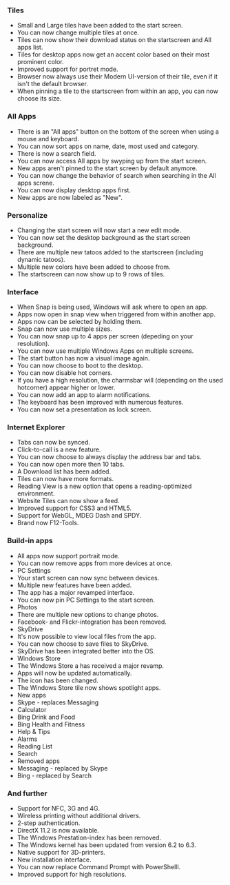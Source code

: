 ### Tiles
- Small and Large tiles have been added to the start screen.
- You can now change multiple tiles at once.
- Tiles can now show their download status on the startscreen and All apps list.
- Tiles for desktop apps now get an accent color based on their most prominent color.
- Improved support for portret mode.
- Browser now always use their Modern UI-version of their tile, even if it isn't the default browser.
- When pinning a tile to the startscreen from within an app, you can now choose its size.

### All Apps
- There is an "All apps" button on the bottom of the screen when using a mouse and keyboard.
- You can now sort apps on name, date, most used and category.
- There is now a search field.
- You can now access All apps by swyping up from the start screen.
- New apps aren't pinned to the start screen by default anymore.
- You can now change the behavior of search when searching in the All apps screne.
- You can now display desktop apps first.
- New apps are now labeled as "New".

### Personalize
- Changing the start screen will now start a new edit mode.
- You can now set the desktop background as the start screen background.
- There are multiple new tatoos added to the startscreen (including dynamic tatoos).
- Multiple new colors have been added to choose from.
- The startscreen can now show up to 9 rows of tiles.

### Interface
- When Snap is being used, Windows will ask where to open an app.
- Apps now open in snap view when triggered from within another app.
- Apps now can be selected by holding them.
- Snap can now use multiple sizes.
- You can now snap up to 4 apps per screen (depeding on your resolution).
- You can now use multiple Windows Apps on multiple screens.
- The start button has now a visual image again.
- You can now choose to boot to the desktop.
- You can now disable hot corners.
- If you have a high resolution, the charmsbar will (depending on the used hotcorner) appear higher or lower.
- You can now add an app to alarm notifications.
- The keyboard has been improved with numerous features.
- You can now set a presentation as lock screen.

### Internet Explorer
- Tabs can now be synced.
- Click-to-call is a new feature.
- You can now choose to always display the address bar and tabs.
- You can now open more then 10 tabs.
- A Download list has been added.
- Tiles can now have more formats.
- Reading View is a new option that opens a reading-optimized environment.
- Website Tiles can now show a feed.
- Improved support for CSS3 and HTML5.
- Support for WebGL, MDEG Dash and SPDY.
- Brand now F12-Tools.

### Build-in apps
- All apps now support portrait mode.
- You can now remove apps from more devices at once.
- PC Settings
 - Your start screen can now sync between devices.
 - Multiple new features have been added.
 - The app has a major revamped interface.
 - You can now pin PC Settings to the start screen.
- Photos
 - There are multiple new options to change photos.
 - Facebook- and Flickr-integration has been removed.
- SkyDrive
 - It's now possible to view local files from the app.
 - You can now choose to save files to SkyDrive.
 - SkyDrive has been integrated better into the OS.
- Windows Store
 - The Windows Store a has received a major revamp.
 - Apps will now be updated automatically.
 - The icon has been changed.
 - The Windows Store tile now shows spotlight apps.
- New apps
 - Skype - replaces Messaging
 - Calculator
- Bing Drink and Food
 - Bing Health and Fitness
 - Help & Tips
 - Alarms
 - Reading List
 - Search
- Removed apps
 - Messaging - replaced by Skype
 - Bing - replaced by Search

### And further
- Support for NFC, 3G and 4G.
- Wireless printing without additional drivers.
- 2-step authentication.
- DirectX 11.2 is now available.
- The Windows Prestation-index has been removed.
- The Windows kernel has been updated from version 6.2 to 6.3.
- Native support for 3D-printers.
- New installation interface.
- You can now replace Command Prompt with PowerShelll.
- Improved support for high resolutions.
